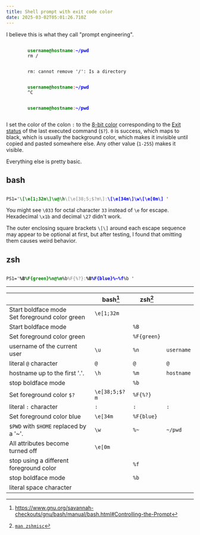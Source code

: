 ```yaml
---
title: Shell prompt with exit code color
date: 2025-03-02T05:01:26.710Z
---
```

I believe this is what they call "prompt engineering".

<code style="display:grid">
	<span>
		<b><font color="green">username@hostname</font></b><font color="gray">:</font><b><font color="blue">~/pwd</font></b>
		rm /
	</span>
	<span>
		rm: cannot remove '/': Is a directory
	</span>
	<span>
		<b><font color="green">username@hostname</font></b><font color="red">:</font><b><font color="blue">~/pwd</font></b>
		^C
	</span>
	<span>
		<b><font color="green">username@hostname</font></b><font color="#af5f00">:</font><b><font color="blue">~/pwd</font></b>
	</span>
</code>

I set the color of the colon `:` to the [8-bit color](https://en.wikipedia.org/wiki/ANSI_escape_code#8-bit) corresponding to the [Exit status](https://en.wikipedia.org/wiki/Exit_status) of the last executed command (`$?`). `0` is success, which maps to black, which is usually the background color, which makes it invisible until copied and pasted somewhere else. Any other value (`1-255`) makes it visible.

Everything else is pretty basic.

## bash

<code>
PS1='<b><font color="green">\[\e[1;32m\]\u@\h</font></b><font color="gray">\[\e[38;5;$?m\]:</font><b><font color="blue">\[\e[34m\]\w\[\e[0m\]</font></b> '
</code>

You might see `\033` for octal character `33` instead of `\e` for escape. Hexadecimal `\x1b` and decimal `\27` didn't work.

The outer enclosing square brackets `\[\]` around each escape sequence may appear to be optional at first, but after testing, I found that omitting them causes weird behavior.

## zsh

<code>
PS1='<b>%B<font color="green">%F{green}%n@%m</font></b>%b<font color="gray">%F{%?}:</font><b>%B<font color="blue">%F{blue}%~%f</font></b>%b '
</code>

---

|                                                   | bash[^1]      | zsh[^2]     |            |
| ------------------------------------------------- | ------------- | ----------- | ---------- |
| Start boldface mode<br>Set foreground color green | `\e[1;32m`    |             |            |
| Start boldface mode                               |               | `%B`        |            |
| Set foreground color green                        |               | `%F{green}` |            |
| username of the current user                      | `\u`          | `%n`        | `username` |
| literal `@` character                             | `@`           | `@`         | `@`        |
| hostname up to the first '.'.                     | `\h`          | `%m`        | `hostname` |
| stop boldface mode                                |               | `%b`        |            |
| Set foreground color `$?`                         | `\e[38;5;$?m` | `%F{%?}`    |            |
| literal `:` character                             | `:`           | `:`         | `:`        |
| Set foreground color blue                         | `\e[34m`      | `%F{blue}`  |            |
| `$PWD` with `$HOME` replaced by a '~'.            | `\w`          | `%~`        | `~/pwd`    |
| All attributes become turned off                  | `\e[0m`       |             |            |
| stop using a different foreground color           |               | `%f`        |            |
| stop boldface mode                                |               | `%b`        |            |
| literal space character                           | ` `           | ` `         | ` `        |

[^1]: https://www.gnu.org/savannah-checkouts/gnu/bash/manual/bash.html#Controlling-the-Prompt
[^2]: [`man zshmisc`](https://linux.die.net/man/1/zshmisc)